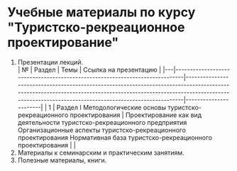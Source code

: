 # Учебные материалы по курсу "Туристско-рекреационное проектирование"  
1. Презентации лекций.  
| № | Раздел                                                                      | Темы                                                                                                                                                                                                                        | Ссылка на презентацию |
|---|-----------------------------------------------------------------------------|-----------------------------------------------------------------------------------------------------------------------------------------------------------------------------------------------------------------------------|-----------------------|
| 1 | Раздел  I   Методологические основы туристско-рекреационного проектирования | Проектирование как вид   деятельности      туристско-рекреационного предприятия      Организационные аспекты туристско-рекреационного проектирования      Нормативная база    туристско-рекреационного проектирования       |                       |
2.  Материалы к семинарским и практическим занятиям.  
3.  Полезные материалы, книги.
